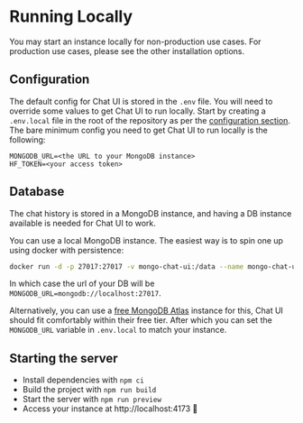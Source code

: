 # Running Locally

You may start an instance locally for non-production use cases. For production use cases, please see the other installation options.

## Configuration

The default config for Chat UI is stored in the `.env` file. You will need to override some values to get Chat UI to run locally. Start by creating a `.env.local` file in the root of the repository as per the [configuration section](/configuration/overview). The bare minimum config you need to get Chat UI to run locally is the following:

```env
MONGODB_URL=<the URL to your MongoDB instance>
HF_TOKEN=<your access token>
```

## Database

The chat history is stored in a MongoDB instance, and having a DB instance available is needed for Chat UI to work.

You can use a local MongoDB instance. The easiest way is to spin one up using docker with persistence:

```bash
docker run -d -p 27017:27017 -v mongo-chat-ui:/data --name mongo-chat-ui mongo:latest
```

In which case the url of your DB will be `MONGODB_URL=mongodb://localhost:27017`.

Alternatively, you can use a [free MongoDB Atlas](https://www.mongodb.com/pricing) instance for this, Chat UI should fit comfortably within their free tier. After which you can set the `MONGODB_URL` variable in `.env.local` to match your instance.

## Starting the server

- Install dependencies with `npm ci`
- Build the project with `npm run build`
- Start the server with `npm run preview`
- Access your instance at http://localhost:4173 🎉
